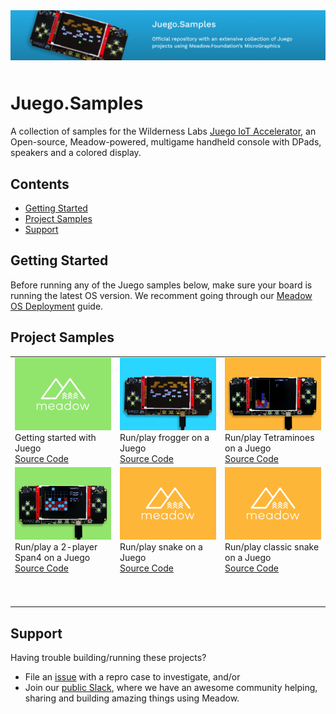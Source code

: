 <img src="Design/wildernesslabs-meadow-juego-samples.jpg"  alt="Meadow, Meadow.Cloud, C#, iot, samples" style="margin-bottom:10px" />

# Juego.Samples

A collection of samples for the Wilderness Labs [Juego IoT Accelerator](https://github.com/WildernessLabs/Juego), an Open-source, Meadow-powered, multigame handheld console with DPads, speakers and a colored display.

## Contents
* [Getting Started](#getting-started)
* [Project Samples](#project-samples)
* [Support](#support)

## Getting Started

Before running any of the Juego samples below, make sure your board is running the latest OS version. We recomment going through our [Meadow OS Deployment](https://developer.wildernesslabs.co/Meadow/Getting_Started/Deploying_Meadow/) guide. 

## Project Samples

<table>
    <tr>
        <td>
            <img src="Design/wildernesslabs-meadow-juego-getting-started.jpg" alt="juego, dotnet, meadow, dice, buttons"/><br/>
            Getting started with Juego</br>
            <a href="Source/">Source Code</a>
        </td>
        <td>
            <img src="Design/wildernesslabs-meadow-juego-froggit.jpg" alt="dotnet, meadow, juego, graphics, 2D, frogger"/><br/>
            Run/play frogger on a Juego</br>
            <a href="Source/Froggit/">Source Code</a>
        </td>
        <td>
            <img src="Design/wildernesslabs-meadow-juego-tetraminos.jpg\"/><br/>
            Run/play Tetraminoes on a Juego<br/>
            <a href="Source/Tetraminoes/">Source Code</a>
        </td>
    </tr>
    <tr>
        <td>
            <img src="Design/wildernesslabs-meadow-juego-span-four.jpg" alt="dotnet, meadow, juego, graphics, 2D, span 4"/><br/>
            Run/play a 2-player Span4 on a Juego</br>
            <a href="Source/Span4/">Source Code</a>
        </td>
        <td>
            <img src="Design/wildernesslabs-meadow-juego-snake.jpg" alt="dotnet, meadow, juego, graphics, 2D, snake"/><br/>
            Run/play snake on a Juego</br>
            <a href="Source/Snake/">Source Code</a>
        </td>
        <td>
            <img src="Design/wildernesslabs-meadow-juego-eyeball.jpg"/><br/>
            Run/play classic snake on a Juego</br>
            <a href="Source/Eyeball/">Source Code</a>
        </td> 
    </tr>
    <tr>
        <td>
            <p>&nbsp;&nbsp;&nbsp;&nbsp;&nbsp;&nbsp;&nbsp;&nbsp;&nbsp;&nbsp;&nbsp;&nbsp;&nbsp;&nbsp;&nbsp;&nbsp;&nbsp;&nbsp;&nbsp;&nbsp;&nbsp;&nbsp;&nbsp;&nbsp;&nbsp;&nbsp;&nbsp;&nbsp;&nbsp;&nbsp;&nbsp;&nbsp;</p>
        </td>
        <td>
            <p>&nbsp;&nbsp;&nbsp;&nbsp;&nbsp;&nbsp;&nbsp;&nbsp;&nbsp;&nbsp;&nbsp;&nbsp;&nbsp;&nbsp;&nbsp;&nbsp;&nbsp;&nbsp;&nbsp;&nbsp;&nbsp;&nbsp;&nbsp;&nbsp;&nbsp;&nbsp;&nbsp;&nbsp;&nbsp;&nbsp;&nbsp;&nbsp;</p>
        </td>
        <td>
            <p>&nbsp;&nbsp;&nbsp;&nbsp;&nbsp;&nbsp;&nbsp;&nbsp;&nbsp;&nbsp;&nbsp;&nbsp;&nbsp;&nbsp;&nbsp;&nbsp;&nbsp;&nbsp;&nbsp;&nbsp;&nbsp;&nbsp;&nbsp;&nbsp;&nbsp;&nbsp;&nbsp;&nbsp;&nbsp;&nbsp;&nbsp;&nbsp;</p>
        </td>
    </tr>
</table>

## Support

Having trouble building/running these projects? 
* File an [issue](https://github.com/WildernessLabs/Meadow.Desktop.Samples/issues) with a repro case to investigate, and/or
* Join our [public Slack](http://slackinvite.wildernesslabs.co/), where we have an awesome community helping, sharing and building amazing things using Meadow.